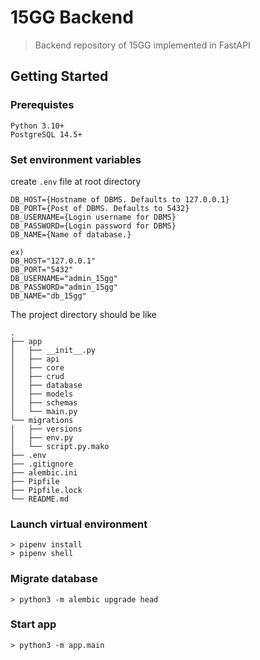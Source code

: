 # 15GG Backend

> Backend repository of 15GG implemented in FastAPI

## Getting Started

### Prerequistes
```
Python 3.10+
PostgreSQL 14.5+
```
### Set environment variables

create `.env` file at root directory

```
DB_HOST={Hostname of DBMS. Defaults to 127.0.0.1}
DB_PORT={Post of DBMS. Defaults to 5432}
DB_USERNAME={Login username for DBMS}
DB_PASSWORD={Login password for DBMS}
DB_NAME={Name of database.}

ex)
DB_HOST="127.0.0.1"
DB_PORT="5432"
DB_USERNAME="admin_15gg"
DB_PASSWORD="admin_15gg"
DB_NAME="db_15gg"
```


The project directory should be like
```
.
├── app
│   ├── __init__.py
│   ├── api
│   ├── core
│   ├── crud
│   ├── database
│   ├── models
│   ├── schemas
│   └── main.py
└── migrations
│   ├── versions
│   ├── env.py
│   └── script.py.mako
├── .env
├── .gitignore
├── alembic.ini
├── Pipfile
├── Pipfile.lock
└── README.md
```

### Launch virtual environment

```
> pipenv install
> pipenv shell
```

### Migrate database

```
> python3 -m alembic upgrade head
```

### Start app

```
> python3 -m app.main
```